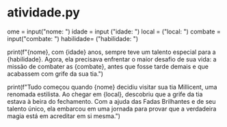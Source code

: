 # atividade.py
ome = input("nome: ")
idade = input ("idade: ")
local = ("local: ")
combate = input("combate: ")
habilidade= ("habilidade: ")

print(f"{nome}, com {idade} anos, sempre teve um talento especial para a {habilidade}. Agora, ela precisava enfrentar o maior desafio de sua vida: a missão de combater as {combate}, antes que fosse tarde demais e que acabassem com grife da sua tia.")

print(f"Tudo começou quando {nome} decidiu visitar sua tia Millicent, uma renomada estilista. Ao chegar em {local}, descobriu que a grife da tia estava à beira do fechamento. Com a ajuda das  Fadas Brilhantes e de seu talento único, ela embarcou em uma jornada para provar que a verdadeira magia está em acreditar em si mesma.")

